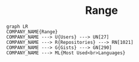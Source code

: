 <h1 align="center">Range</h1>

```mermaid
graph LR
COMPANY_NAME{Range}
COMPANY_NAME ---> U{Users} ---> UN[27]
COMPANY_NAME ---> R{Repositories} ---> RN[1021]
COMPANY_NAME ---> G{Gists} ---> GN[290]
COMPANY_NAME ---> ML{Most Used<br>Languages}
```
